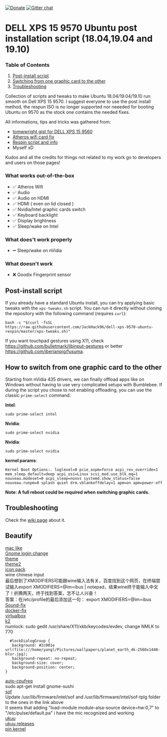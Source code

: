 [![Donate](https://img.shields.io/badge/Donate-PayPal-green.svg)](https://paypal.me/matteoiervasi)
[![Gitter chat](https://badges.gitter.im/gitterHQ/gitter.png)](https://gitter.im/dell-xps-9570-ubuntu-respin/Lobby?utm_source=share-link&utm_medium=link&utm_campaign=share-link)

# DELL XPS 15 9570 Ubuntu post installation script (18.04,19.04 and 19.10)

### Table of Contents
1. [Post-install script](#post-install-script)
2. [Switching from one graphic card to the other](#how-to-switch-from-one-graphic-card-to-the-other)
3. [Troubleshooting](#troubleshooting)

Collection of scripts and tweaks to make Ubuntu 18.04/19.04/19.10 run smooth on Dell XPS 15 9570.
I suggest everyone to use the post install method, the respun ISO is no longer supported nor neeeded for booting Ubuntu on 9570 as the stock one contains the needed fixes.

All informations, tips and tricks was gathered from:

- [tomwwright gist for DELL XPS 15 9560](https://gist.github.com/tomwwright/f88e2ddb344cf99f299935e1312da880)
- [Atheros wifi card fix](https://ubuntuforums.org/showthread.php?t=2323812&page=2)
- [Respin script and info](http://linuxiumcomau.blogspot.com/)
- Myself xD

Kudos and all the credits for things not related to my work go to developers and users on those pages!

### What works out-of-the-box
 - ✅ Atheros Wifi
 - ✅ Audio
 - ✅ Audio on HDMI
 - ✅ HDMI ( even on lid closed )
 - ✅ Nvidia/Intel graphic cards switch
 - ✅ Keyboard backlight
 - ✅ Display brightness
 - ✅ Sleep/wake on Intel

### What does't work properly
 - ➖ Sleep/wake on nVidia

### What doesn't work
 - ❌ Goodix Fingerprint sensor

## Post-install script
If you already have a standard Ubuntu install, you can try applying basic tweaks with the `xps-tweaks.sh` script.
You can run it directly without cloning the repository with the following command (requires `curl`):
```shell
bash -c "$(curl -fsSL https://raw.githubusercontent.com/JackHack96/dell-xps-9570-ubuntu-respin/master/xps-tweaks.sh)"
```

If you want touchpad gestures using X11, check https://github.com/bulletmark/libinput-gestures or better https://github.com/iberianpig/fusuma.

## How to switch from one graphic card to the other
Starting from nVidia 435 drivers, we can finally offload apps like on Windows without having to use very complicated setups with Bumblebee.
If during the script you chose to not enabling offloading, you can use the classic `prime-select` command:

**Intel**:
```
sudo prime-select intel
```
**Nvidia**:
```
sudo prime-select nvidia
```

**Nvidia**:
```
sudo prime-select nvidia
```

**kernel params**:
```
Kernel Boot Options:. loglevel=0 pcie_aspm=force acpi_rev_override=1 mem_sleep_default=deep acpi_osi=Linux scsi_mod.use_blk_mq=1 nouveau.modeset=0 acpi_sleep=nonvs systemd.show_status=false nouveau.runpm=0 splash quiet drm.vblankoffdelay=1 apm=on apm=power-off
```

**Note: A full reboot could be required when switching graphic cards.**

## Troubleshooting

Check the [wiki page](https://github.com/JackHack96/dell-xps-9570-ubuntu-respin/wiki/Troubleshooting) about it.

## Beautify
[mac like](https://linuxconfig.org/how-to-install-macos-theme-on-ubuntu-20-04-focal-fossa-linux)  
[Gnome login change](https://www.ostechnix.com/how-to-change-gdm-login-screen-background-in-ubuntu/)  
[theme](https://www.gnome-look.org/p/1241688/)  
[theme2](https://www.gnome-look.org/p/1275087/)  
[icon pack](https://www.gnome-look.org/p/1102582/)  
wine chinese input  
最后想到了XMODIFIERS可能跟wine输入法有关，百度找到这个网页，在终端尝试输入export XMODIFIERS=@im=ibus | notepad，结果wine终于能输入中文了！折腾两天，终于找到答案，怎不让人兴奋！  
答案：在/etc/profile的最后添加这一句： export XMODIFIERS=@im=ibus  
[Sound-fix](https://www.linuxuprising.com/2018/06/fix-no-sound-dummy-output-issue-in.html)  
[docker-fix](https://stackoverflow.com/questions/48957195/how-to-fix-docker-got-permission-denied-issue)  
[virtualbox](https://www.virtualbox.org/wiki/Download_Old_Builds_6_0)  
[k2](https://github.com/Kurgol/keychron/blob/master/k2.md)  
numlock: sudo gedit /usr/share/X11/xkb/keycodes/evdev, change NMLK to 770  
```
  #lockDialogGroup {
   background: #2c001e url(file:///home/yangl/Pictures/wallpapers/planet_earth_4k-2560x1440-blur.jpg);
   background-repeat: no-repeat; 
   background-size: cover;
   background-position: center;
}  
```
[auto-cpufreq](https://github.com/AdnanHodzic/auto-cpufreq)  
sudo apt-get install gnome-sushi  
[sof](https://www.alsa-project.org/files/pub/misc/sof/)  
Update /usr/lib/firmware/intel/sof and /usr/lib/firmware/intel/sof-tplg folder to the ones in the link above  
It seems that adding "load-module module-alsa-source device=hw:0,7" to "/etc/pulse/default.pa" i have the mic recognized and working  
[ukuu](https://frank.kumro.io/installing-a-mainline-kernel-on-popos/)  
[ukuu releases](https://github.com/teejee2008/ukuu/releases)  
[pin kernel](https://frank.kumro.io/stop-kernel-updates-on-pop-_os/)  
